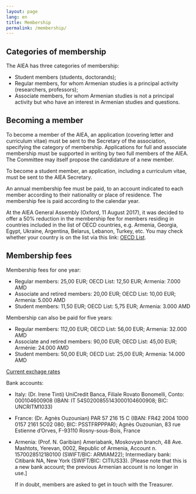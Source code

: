 ```yaml
---
layout: page
lang: en
title: Membership
permalink: /membership/
---
```


## Categories of membership

The AIEA has three categories of membership:

- Student members (students, doctorands);
- Regular members, for whom Armenian studies is a principal activity (researchers, professors);
- Associate members, for whom Armenian studies is not a principal activity but who have an interest in Armenian studies and questions.

## Becoming a member

To become a member of the AIEA, an application (covering letter and curriculum vitae) must be sent to the Secretary of the association, specifying the category of membership. Applications for full and associate membership must be supported in writing by two full members of the AIEA. The Committee may itself propose the candidature of a new member.

To become a student member, an application, including a curriculum vitae, must be sent to the AIEA Secretary.

An annual membership fee must be paid, to an account indicated to each member according to their nationality or place of residence. The membership fee is paid according to the calendar year.

At the AIEA General Assembly (Oxford, 11 August 2017), it was decided to offer a 50% reduction in the membership fee for members residing in countries included in the list of OECD countries, e.g. Armenia, Georgia, Egypt, Ukraine, Argentina, Belarus, Lebanon, Turkey, etc. You may check whether your country is on the list via this link: [OECD List](https://www.oecd.org/dac/financing-sustainable-development/development-finance-standards/DAC-List-ODA-Recipients-for-reporting-2021-flows.pdf).

## Membership fees

Membership fees for one year:

- Regular members: 25,00 EUR; OECD List: 12,50 EUR; Armenia: 7.000 AMD
- Associate and retired members: 20,00 EUR; OECD List: 10,00 EUR; Armenia: 5.000 AMD
- Student members: 11,50 EUR; OECD List: 5,75 EUR; Armenia: 3.000 AMD

Membership can also be paid for five years:

- Regular members: 112,00 EUR; OECD List: 56,00 EUR; Armenia: 32.000 AMD
- Associate and retired members: 90,00 EUR; OECD List: 45,00 EUR; Arménie: 24.000 AMD
- Student members: 50,00 EUR; OECD List: 25,00 EUR; Armenia: 14.000 AMD

[Current exchage rates](https://www.xe.com/fr/)

Bank accounts:

- Italy: (Dr. Irene Tinti) UniCredit Banca, Filiale Rovato Bonomelli, Conto: 000104600908 (IBAN: IT 54S0200855143000104600908; BIC: UNCRITM1033)
- France: (Dr. Agnès Ouzounian) PAR 57 216 15 C (IBAN: FR42 2004 1000 0157 2161 5C02 080; BIC: PSSTFRPPPAR); Agnès Ouzounian, 83 rue Estienne d’Orves, F-93110 Rosny-sous-Bois, France
- Armenia: (Prof. N. Garibian) Ameriabank, Moskovyan branch, 48 Ave. Mashtots, Yerevan, 0002, Republic of Armenia, Account n. 1570028512180100 (SWIFT/BIC: ARMIAM22); Intermediary bank: Citibank NA, New York (SWIFT/BIC: CITIUS33). [Please note that this is a new bank account; the previous Armenian account is no longer in use.]

  If in doubt, members are asked to get in touch with the Treasurer.

